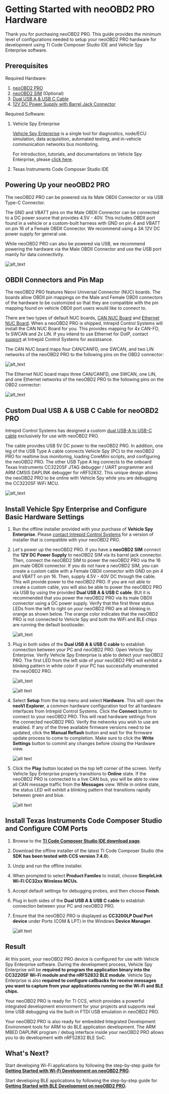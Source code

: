 # Getting Started with neoOBD2 PRO Hardware

Thank you for purchasing neoOBD2 PRO. This guide provides the minimum level of configurations needed to setup your neoOBD2 PRO hardware for development using TI Code Composer Studio IDE and Vehicle Spy Enterprise software. 

## Prerequisites

Required Hardware:

1. [neoOBD2 PRO](https://store.intrepidcs.com/neoOBD-2-Pro-p/neoobd2-pro.htm)
2. [neoOBD2 SIM](https://store.intrepidcs.com/neoECU-CHIP-Simulator-p/neoobd2-sim.htm) (Optional)
3. [Dual USB A & USB C Cable](https://store.intrepidcs.com/productdetails_popup.asp?productcode=NEOOBD2-PRO-PROG-CABLE)
4. [12V DC Power Supply with Barrel Jack Connector](https://store.intrepidcs.com/productdetails_popup.asp?productcode=NEOVI-PS)

Required Software:

1. Vehicle Spy Enterprise

    [Vehicle Spy Enterprise](https://store.intrepidcs.com/Vehicle-Spy-p/vspy-3-ent.htm) is a single tool for diagnostics, node/ECU simulation, data acquisition, automated testing, and in-vehicle communication networks bus monitoring.
    
    For introduction, tutorials, and documentations on Vehicle Spy Enterprise, please [click here](https://cdn.intrepidcs.net/support/VehicleSpy/vehiclespyhelpdoc.html).

2. Texas Instruments Code Composer Studio IDE

## Powering Up your neoOBD2 PRO

The neoOBD2 PRO can be powered via its Male OBDII Connector or via USB Type-C Connector. 

The GND and VBATT pins on the Male OBDII Connector can be connected to a DC power source that provides 4.5V - 40V. This includes OBDII port found in a vehicle or a custom-built harness with GND on pin 4 and VBATT on pin 16 of a Female OBDII Connector. We recommend using a 3A 12V DC power supply for general use. 

While neoOBD2 PRO can also be powered via USB, we recommend powering the hardware via the Male OBDII Connector and use the USB port mainly for data connectivity.

![alt_text](../images/66-obd2pro_power_zone.PNG "Power Input & Output")

## OBDII Connectors and Pin Map

The neoOBD2 PRO features Neovi Universal Connector (NUC) boards. The boards allow OBDII pin mappings on the Male and Female OBDII connectors of the hardware to be customized so that they are compatible with the pin mapping found on vehicle OBDII port users would like to connect to.

There are two types of default NUC boards, [CAN NUC Board](https://store.intrepidcs.com/productdetails_popup.asp?productcode=OBD2-CAN-NUC-BD) and [Ethernet NUC Board](https://store.intrepidcs.com/productdetails_popup.asp?productcode=OBD2-ETH-NUC-BD). When a neoOBD2 PRO is shipped, Intrepid Control Systems will install the CAN NUC Board for you. This provides mapping for 4x CAN-FD, 1x SWCAN and 2x LIN. If you intend to use Ethernet for DoIP, contact [support](https://www.intrepidcs.com/support/) at Intrepid Control Systems for assistsance.

The CAN NUC board maps four CAN/CANFD, one SWCAN, and two LIN networks of the neoOBD2 PRO to the following pins on the OBD2 connector:

![alt_text](../images/67-obd2pro_CAN_NUC.PNG "The CAN NUC Board for neoOBD2 PRO")
    
The Ethernet NUC board maps three CAN/CANFD, one SWCAN, one LIN, and one Ethernet networks of the neoOBD2 PRO to the following pins on the OBD2 connector:

![alt_text](../images/68-obd2pro_ETHERNET_NUC.PNG "The ETHERNET NUC Board for neoOBD2 PRO")
    
## Custom Dual USB A & USB C Cable for neoOBD2 PRO

Intrepid Control Systems has designed a custom [dual USB-A to USB-C cable](https://store.intrepidcs.com/productdetails_popup.asp?productcode=NEOOBD2-PRO-PROG-CABLE) exclusively for use with neoOBD2 PRO. 

The cable provides USB 5V DC power to the neoOBD2 PRO. In addition, one leg of the USB Type A cable connects Vehicle Spy (PC) to the neoOBD2 PRO for realtime bus monitoring, loading CoreMini scripts, and configuring the neoOBD2 PRO. The other USB Type A leg connects to the onboard Texas Instruments CC3220SF JTAG debugger / UART programmer and ARM CMSIS DAPLINK debugger for nRF52832. This unique design allows the neoOBD2 PRO to be online with Vehicle Spy while you are debugging the CC3220SF WiFi MCU.

![alt_text](../images/69-obd2pro_usb_connection_map.PNG "Dual USB-A to USB-C Cable for neoOBD2 PRO")

## Install Vehicle Spy Enterprise and Configure Basic Hardware Settings

1. Run the offline installer provided with your purchase of **Vehicle Spy Enterprise**. Please [contact Intrepid Control Systems](https://www.intrepidcs.com/support/contact-support/) for a version of installer that is compatible with your neoOBD2 PRO.

2. Let's power up the neoOBD2 PRO. If you have a **neoOBD2 SIM** connect the **12V DC Power Supply** to neoOBD2 SIM via its barrel jack connector. Then, connect the neoOBD2 SIM to power the neoOBD2 PRO via the 16 pin male OBDII connector. If you do not have a neoOBD2 SIM, you can create a custom cable with a Female OBDII connector with GND on pin 4 and VBATT on pin 16. Then, supply 4.5V - 40V DC through the cable. This will provide power to the neoOBD2 PRO. If you are not able to create a custom cable, you will also be able to power the neoOBD2 PRO via USB by using the provided **Dual USB A & USB C cable**. BUt it is recommended that you power the neoOBD2 PRO via its male OBDII connector using a DC power supply. Verify that the first three status LEDs from the left to right on your neoOBD2 PRO are all blinking in orange as shown below. The orange color indicates that the neoOBD2 PRO is not connected to Vehicle Spy and both the WiFi and BLE chips are running the default bootloader.

    ![alt_text](../images/64-obd2pro_default_led.PNG "Default LED status on your neoOBD2 PRO after power up")

3. Plug in both sides of the **Dual USB A & USB C cable** to establish connection between your PC and neoOBD2 PRO. Open Vehicle Spy Enterprise. Verify Vehicle Spy Enterprise is able to detect your neoOBD2 PRO. The first LED from the left side of your neoOBD2 PRO will exhibit a blinking pattern in white color if your PC has successfully enumerated the neoOBD2 PRO.

    ![alt_text](../images/65-obd2pro_connected_to_vspy_led.PNG "LED status on your neoOBD2 PRO when connected to PC (Vehicle Spy)")

    ![alt text](../images/1-vspy_obd2pro_detect.PNG "Verify Vehicle Spy Pro is able to detect your neoOBD2 PRO")

4. Select **Setup** from the top menu and select **Hardware**. This will open the **neoVI Explorer**, a common hardware configuration tool for all hardware interfaces from Intrepid Control Systems. Click the **Connect** button to connect to your neoOBD2 PRO. This will read hardware settings from the connected neoOBD2 PRO. Verify the networks you wish to use are enabled. If any of the three available firmware versions need to be updated, click the **Manual Reflash** button and wait for the firmware update process to come to completion. Make sure to click the **Write Settings** button to commit any changes before closing the Hardware view.

    ![alt text](../images/2-vspy_obd2pro_hw_setting.PNG "Configure hardware settings using the neoVI Explorer")

5. Click the **Play** button located on the top left corner of the screen. Verify Vehicle Spy Enterprise properly transitions to **Online** state. If the neoOBD2 PRO is connected to a live CAN bus, you will be able to view all CAN message traffic from the **Messages** view. While in online state, the status LED will exhibit a blinking pattern that transitions rapidly between green and blue.

    ![alt text](../images/3-vspy_obd2pro_online.PNG "Go online in Vehicle Spy")

## Install Texas Instruments Code Composer Studio and Configure COM Ports

1. Browse to the **[TI Code Composer Studio IDE download page](http://processors.wiki.ti.com/index.php/Download_CCS)**.

2. Download the offline installer of the latest TI Code Composer Studio (the **SDK has been tested with CCS version 7.4.0**). 

3. Unzip and run the offline installer.

4. When prompted to select **Product Familes** to install, choose **SimpleLink Wi-Fi CC32xx Wireless MCUs**.

5. Accept default settings for debugging probes, and then choose **Finish**.

6. Plug in both sides of the **Dual USB A & USB C cable** to establish connection between your PC and neoOBD2 PRO. 

7. Ensure that the neoOBD2 PRO is displayed as **CC3200LP Dual Port device** under Ports (COM & LPT) in the Windows **Device Manager**.

    ![alt text](../images/6-device_manager_cc3200lpdual.PNG "Windows Device Manager showing CC3200LP Dual Port")

## Result

At this point, your neoOBD2 PRO device is configured for use with Vehicle Spy Enterprise software. During the development process, Vehicle Spy Enterprise will be **required to program the application binary into the CC3220SF Wi-Fi module and the nRF52832 BLE module**. Vehicle Spy Enterprise is also **required to configure callbacks for receive messages you want to capture from your applicationns running on the Wi-Fi and BLE chips.**

Your neoOBD2 PRO is ready for TI CCS, which provides a powerful integrated development environment for your projects and supports real time USB debugging via the built-in FTDI USB emulation in neoOBD2 PRO.

Your neoOBD2 PRO is also ready for embedded Integrated Development Environment tools for ARM to do BLE application development. The ARM MBED DAPLINK program / debug interface inside your neoOBD2 PRO allows you to do development with nRF52832 BLE SoC.

## What's Next?

Start developing Wi-Fi applications by following the step-by-step guide for **[Getting Started with Wi-Fi Development on neoOBD2 PRO](OBD2PRO_WIFI_GETTING_STARTED.md).**

Start developing BLE applications by following the step-by-step guide for **[Getting Started with BLE Development on neoOBD2 PRO](OBD2PRO_BLE_GETTING_STARTED.md).**
